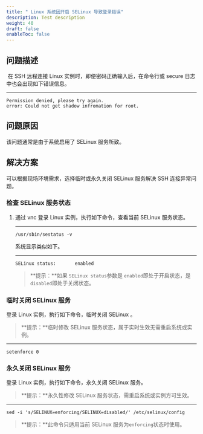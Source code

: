 ```yaml
---
title: " Linux 系统因开启 SELinux 导致登录错误"
description: Test description
weight: 40
draft: false
enableToc: false
---
```



## 问题描述 

​    在 SSH 远程连接 Linux 实例时，即便密码正确输入后，在命令行或 secure 日志中也会出现如下错误信息。
****
```
Permission denied, please try again.
error: Could not get shadow infromation for root.
```
## 问题原因
该问题通常是由于系统启用了 SELinux 服务所致。

## 解决方案
可以根据现场环境需求，选择临时或永久关闭 SELinux 服务解决 SSH 连接异常问题。

### 检查 SELinux 服务状态
1. 通过 vnc 登录 Linux 实例，执行如下命令，查看当前 SELinux 服务状态。
   ****
   ```
   /usr/sbin/sestatus -v 
   ```
   系统显示类似如下。
   ****
   ```
   SELinux status:       enabled
   ```

   > **提示：**如果 `SELinux status`参数是 `enabled`即处于开启状态，是 `disabled`即处于关闭状态。

### 临时关闭 SELinux 服务

登录 Linux 实例，执行如下命令，临时关闭 SELinux 。

> **提示：**临时修改 SELinux 服务状态，属于实时生效无需重启系统或实例。

****
```
setenforce 0
```
### 永久关闭 SELinux 服务

登录 Linux 实例，执行如下命令，永久关闭 SELinux 服务。

> **提示：**永久性修改 SELinux 服务状态，需重启系统或实例方可生效。
****

```
sed -i 's/SELINUX=enforcing/SELINUX=disabled/' /etc/selinux/config
```
> **提示：**此命令只适用当前 SELinux 服务为`enforcing`状态时使用。